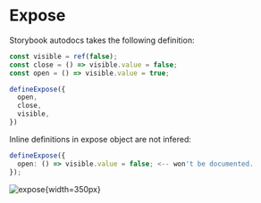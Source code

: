 # Expose

Storybook autodocs takes the following definition:

```typescript
const visible = ref(false);
const close = () => visible.value = false;
const open = () => visible.value = true;

defineExpose({
  open,
  close,
  visible,
})

```
Inline definitions in expose object are not infered:
```typescript
defineExpose({
  open: () => visible.value = false; <-- won't be documented.
});
```
![expose](./expose.png){width=350px}
